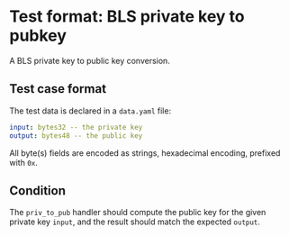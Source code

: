 # Test format: BLS private key to pubkey

A BLS private key to public key conversion.

## Test case format

The test data is declared in a `data.yaml` file:

```yaml
input: bytes32 -- the private key
output: bytes48 -- the public key
```

All byte(s) fields are encoded as strings, hexadecimal encoding, prefixed with `0x`.


## Condition

The `priv_to_pub` handler should compute the public key for the given private key `input`, and the result should match the expected `output`.
